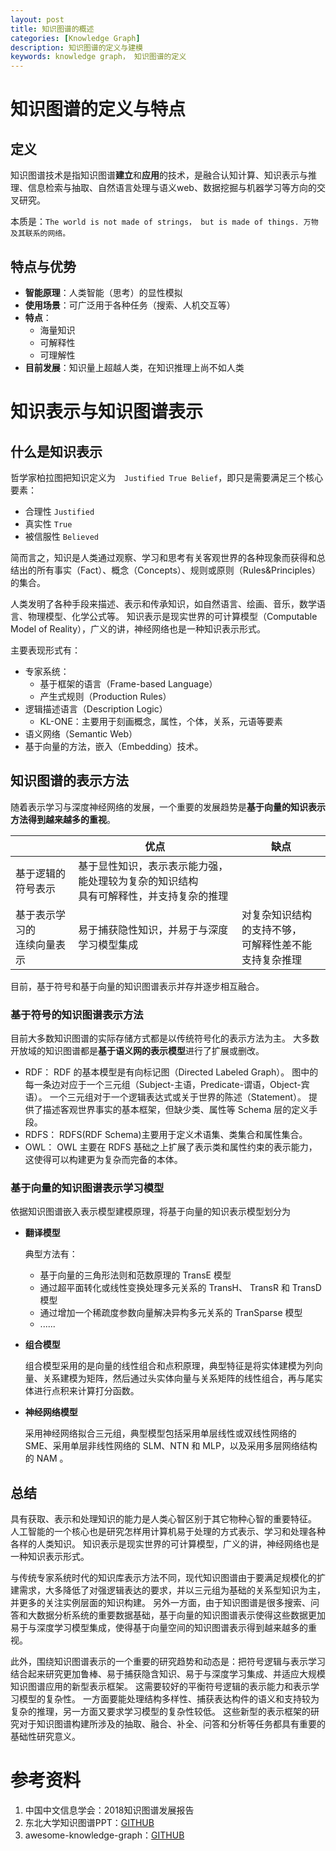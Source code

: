 ```yaml
---
layout: post
title: 知识图谱的概述
categories: [Knowledge Graph]
description: 知识图谱的定义与建模
keywords: knowledge graph， 知识图谱的定义
---
```


# 知识图谱的定义与特点

## 定义

知识图谱技术是指知识图谱**建立**和**应用**的技术，是融合认知计算、知识表示与推理、信息检索与抽取、自然语言处理与语义web、数据挖掘与机器学习等方向的交叉研究。

本质是：`The world is not made of strings， but is made of things. 万物及其联系的网络。`

## 特点与优势

- **智能原理**：人类智能（思考）的显性模拟
- **使用场景**：可广泛用于各种任务（搜索、人机交互等）
- **特点**：
  - 海量知识
  - 可解释性
  - 可理解性
- **目前发展**：知识量上超越人类，在知识推理上尚不如人类

# 知识表示与知识图谱表示

## 什么是知识表示

哲学家柏拉图把知识定义为　`Justified True Belief`，即只是需要满足三个核心要素：
- 合理性 `Justified`
- 真实性 `True`
- 被信服性 `Believed`

简而言之，知识是人类通过观察、学习和思考有关客观世界的各种现象而获得和总结出的所有事实（Fact）、概念（Concepts）、规则或原则（Rules&Principles）的集合。

人类发明了各种手段来描述、表示和传承知识，如自然语言、绘画、音乐，数学语言、物理模型、化学公式等。
知识表示是现实世界的可计算模型（Computable Model of Reality），广义的讲，神经网络也是一种知识表示形式。

主要表现形式有：
- 专家系统：
  - 基于框架的语言（Frame-based Language）
  - 产生式规则（Production Rules）
- 逻辑描述语言（Description Logic）
  - KL-ONE：主要用于刻画概念，属性，个体，关系，元语等要素
- 语义网络（Semantic Web）
- 基于向量的方法，嵌入（Embedding）技术。

## 知识图谱的表示方法

随着表示学习与深度神经网络的发展，一个重要的发展趋势是**基于向量的知识表示方法得到越来越多的重视**。

|                                | 优点                                                                                     | 缺点                                                     |
| ------------------------------ | ---------------------------------------------------------------------------------------- | -------------------------------------------------------- |
| 基于逻辑的符号表示             | 基于显性知识，表示表示能力强，能处理较为复杂的知识结构<br>具有可解释性，并支持复杂的推理 |                                                          |
| 基于表示学习的<br>连续向量表示 | 易于捕获隐性知识，并易于与深度学习模型集成                                               | 对复杂知识结构的支持不够，<br>可解释性差不能支持复杂推理 |

目前，基于符号和基于向量的知识图谱表示并存并逐步相互融合。

### 基于符号的知识图谱表示方法

目前大多数知识图谱的实际存储方式都是以传统符号化的表示方法为主。
大多数开放域的知识图谱都是**基于语义网的表示模型**进行了扩展或删改。

- RDF：
  RDF 的基本模型是有向标记图（Directed Labeled Graph）。
  图中的每一条边对应于一个三元组（Subject-主语，Predicate-谓语，Object-宾语）。
  一个三元组对于一个逻辑表达式或关于世界的陈述（Statement）。
  提供了描述客观世界事实的基本框架，但缺少类、属性等 Schema 层的定义手段。
- RDFS：
  RDFS(RDF Schema)主要用于定义术语集、类集合和属性集合。
- OWL：
  OWL 主要在 RDFS 基础之上扩展了表示类和属性约束的表示能力，这使得可以构建更为复杂而完备的本体。

### 基于向量的知识图谱表示学习模型

依据知识图谱嵌入表示模型建模原理，将基于向量的知识表示模型划分为
- **翻译模型**

  典型方法有：
  - 基于向量的三角形法则和范数原理的 TransE 模型
  - 通过超平面转化或线性变换处理多元关系的 TransH、 TransR 和 TransD 模型
  - 通过增加一个稀疏度参数向量解决异构多元关系的 TranSparse 模型
  - ......

- **组合模型**

  组合模型采用的是向量的线性组合和点积原理，典型特征是将实体建模为列向量、关系建模为矩阵，然后通过头实体向量与关系矩阵的线性组合，再与尾实体进行点积来计算打分函数。

- **神经网络模型**

  采用神经网络拟合三元组，典型模型包括采用单层线性或双线性网络的 SME、采用单层非线性网络的 SLM、NTN 和 MLP，以及采用多层网络结构的 NAM 。

## 总结

具有获取、表示和处理知识的能力是人类心智区别于其它物种心智的重要特征。
人工智能的一个核心也是研究怎样用计算机易于处理的方式表示、学习和处理各种各样的人类知识。
知识表示是现实世界的可计算模型，广义的讲，神经网络也是一种知识表示形式。

与传统专家系统时代的知识库表示方法不同，现代知识图谱由于要满足规模化的扩建需求，大多降低了对强逻辑表达的要求，并以三元组为基础的关系型知识为主，并更多的关注实例层面的知识构建。
另外一方面，由于知识图谱是很多搜索、问答和大数据分析系统的重要数据基础，基于向量的知识图谱表示使得这些数据更加易于与深度学习模型集成，使得基于向量空间的知识图谱表示得到越来越多的重视。

此外，围绕知识图谱表示的一个重要的研究趋势和动态是：把符号逻辑与表示学习结合起来研究更加鲁棒、易于捕获隐含知识、易于与深度学习集成、并适应大规模知识图谱应用的新型表示框架。
这需要较好的平衡符号逻辑的表示能力和表示学习模型的复杂性。
一方面要能处理结构多样性、捕获表达构件的语义和支持较为复杂的推理，另一方面又要求学习模型的复杂性较低。
这些新型的表示框架的研究对于知识图谱构建所涉及的抽取、融合、补全、问答和分析等任务都具有重要的基础性研究意义。


# 参考资料

1.  中国中文信息学会：2018知识图谱发展报告
2.  东北大学知识图谱PPT：[GITHUB](https://github.com/npubird/KnowledgeGraphCourse)
3. awesome-knowledge-graph：[GITHUB](https://github.com/husthuke/awesome-knowledge-graph)
